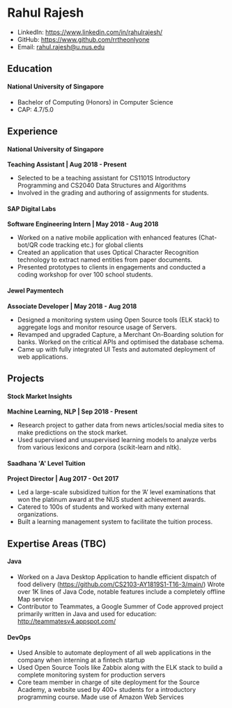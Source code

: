 # Rahul Rajesh
- LinkedIn: https://www.linkedin.com/in/rahulrajesh/
- GitHub: https://www.github.com/rrtheonlyone
- Email: rahul.rajesh@u.nus.edu

## Education
#### National University of Singapore
- Bachelor of Computing (Honors) in Computer Science 
- CAP: 4.7/5.0

## Experience 
#### National University of Singapore
__Teaching Assistant | Aug 2018 - Present__
- Selected to be a teaching assistant for CS1101S Introductory Programming and CS2040 Data Structures and Algorithms
- Involved in the grading and authoring of assignments for students.

#### SAP Digital Labs
__Software Engineering Intern | May 2018 - Aug 2018__
- Worked on a native mobile application with enhanced features (Chat-bot/QR code tracking etc.) for global clients
- Created an application that uses Optical Character Recognition technology to extract named entities from paper documents.
- Presented prototypes to clients in engagements and conducted a coding
workshop for over 100 school students.

#### Jewel Paymentech
__Associate Developer | May 2018 - Aug 2018__
- Designed a monitoring system using Open Source tools (ELK stack) to
aggregate logs and monitor resource usage of Servers.
- Revamped and upgraded Capture, a Merchant On-Boarding solution for banks. Worked on the critical APIs and optimised the database schema.
- Came up with fully integrated UI Tests and automated deployment of web
applications.

## Projects
#### Stock Market Insights
__Machine Learning, NLP | Sep 2018 - Present__
- Research project to gather data from news articles/social media sites to make predictions on the stock market.
- Used supervised and unsupervised learning models to analyze verbs from
various lexicons and corpora (scikit-learn and nltk).

#### Saadhana 'A' Level Tuition
__Project Director | Aug 2017 - Oct 2017__
- Led a large-scale subsidized tuition for the ’A’ level examinations that won the platinum award at the NUS student achievement awards.
- Catered to 100s of students and worked with many external organizations.
- Built a learning management system to facilitate the tuition process.

## Expertise Areas (TBC)
#### Java
- Worked on a Java Desktop Application to handle efficient dispatch of food delivery (https://github.com/CS2103-AY1819S1-T16-3/main/) Wrote over 1K lines of Java Code, notable features include a completely offline Map service
- Contributor to Teammates, a Google Summer of Code approved project primarily written in Java and used for education: http://teammatesv4.appspot.com/

#### DevOps
- Used Ansible to automate deployment of all web applications in the company when interning at a fintech startup
- Used Open Source Tools like Zabbix along with the ELK stack to build a complete monitoring system for production servers
- Core team member in charge of site deployment for the Source Academy, a website used by 400+ students for a introductory programming course. Made use of Amazon Web Services